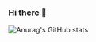 ### Hi there 👋
![Anurag's GitHub stats](https://github-readme-stats.vercel.app/api?username=980pro&theme=radical&show_icons=true)
